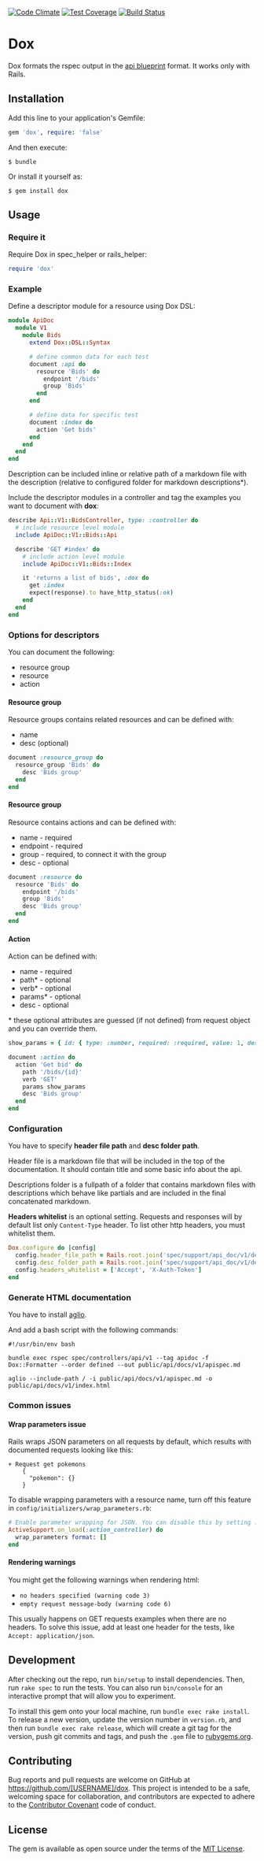 [![Code Climate](https://codeclimate.com/github/infinum/dox/badges/gpa.svg)](https://codeclimate.com/github/infinum/dox)
[![Test Coverage](https://codeclimate.com/github/infinum/dox/badges/coverage.svg)](https://codeclimate.com/github/infinum/dox/coverage)
[![Build Status](https://semaphoreci.com/api/v1/infinum/dox/branches/master/shields_badge.svg)](https://semaphoreci.com/infinum/dox)

# Dox

Dox formats the rspec output in the [api blueprint](https://apiblueprint.org/) format. It works only with Rails.

## Installation

Add this line to your application's Gemfile:

```ruby
gem 'dox', require: 'false'
```

And then execute:

    $ bundle

Or install it yourself as:

    $ gem install dox

## Usage

### Require it
 Require Dox in spec_helper or rails_helper:

 ``` ruby
 require 'dox'
 ```

### Example

Define a descriptor module for a resource using Dox DSL:

``` ruby
module ApiDoc
  module V1
    module Bids
      extend Dox::DSL::Syntax

      # define common data for each test
      document :api do
        resource 'Bids' do
          endpoint '/bids'
          group 'Bids'
        end
      end

      # define data for specific test
      document :index do
        action 'Get bids'
      end
    end
  end
end

```
Description can be included inline or relative path of a markdown file with the description (relative to configured folder for markdown descriptions*).

Include the descriptor modules in a controller and tag the examples you want to document with **dox**:

``` ruby
describe Api::V1::BidsController, type: :controller do
  # include resource level module
  include ApiDoc::V1::Bids::Api

  describe 'GET #index' do
    # include action level module
    include ApiDoc::V1::Bids::Index

    it 'returns a list of bids', :dox do
      get :index
      expect(response).to have_http_status(:ok)
    end
  end
end
```

### Options for descriptors

You can document the following:

- resource group
- resource
- action

#### Resource group
Resource groups contains related resources and can be defined with:
- name
- desc (optional)

``` ruby
document :resource_group do
  resource_group 'Bids' do
    desc 'Bids group'
  end
end
```

#### Resource group
Resource contains actions and can be defined with:
- name - required
- endpoint - required
- group - required, to connect it with the group
- desc - optional

``` ruby
document :resource do
  resource 'Bids' do
    endpoint '/bids'
    group 'Bids'
    desc 'Bids group'
  end
end
```

#### Action
Action can be defined with:
- name - required
- path* - optional
- verb* - optional
- params* - optional
- desc - optional

\* these optional attributes are guessed (if not defined) from request object and you can override them.

``` ruby
show_params = { id: { type: :number, required: :required, value: 1, description: 'bid id' } }

document :action do
  action 'Get bid' do
    path '/bids/{id}'
    verb 'GET'
    params show_params
    desc 'Bids group'
  end
end
```

### Configuration

You have to specify **header file path** and **desc folder path**.

Header file is a markdown file that will be included in the top of the documentation. It should contain title and some basic info about the api.

Descriptions folder is a fullpath of a folder that contains markdown files with descriptions which behave like partials and are included in the final concatenated markdown.

**Headers whitelist** is an optional setting. Requests and responses will by default list only `Content-Type` header. To list  other http headers, you must whitelist them.

``` ruby
Dox.configure do |config|
  config.header_file_path = Rails.root.join('spec/support/api_doc/v1/descriptions/header.md')
  config.desc_folder_path = Rails.root.join('spec/support/api_doc/v1/descriptions')
  config.headers_whitelist = ['Accept', 'X-Auth-Token']
end
```

### Generate HTML documentation
You have to install [aglio](https://www.npmjs.com/package/aglio).

And add a bash script with the following commands:

```
#!/usr/bin/env bash

bundle exec rspec spec/controllers/api/v1 --tag apidoc -f Dox::Formatter --order defined --out public/api/docs/v1/apispec.md

aglio --include-path / -i public/api/docs/v1/apispec.md -o public/api/docs/v1/index.html

```

### Common issues

#### Wrap parameters issue
Rails wraps JSON parameters on all requests by default, which results with documented requests looking like this:

```
+ Request get pokemons
    {
      "pokemon": {}
    }
```

To disable wrapping parameters with a resource name, turn off this feature in `config/initializers/wrap_parameters.rb`:

``` ruby
# Enable parameter wrapping for JSON. You can disable this by setting :format to an empty array.
ActiveSupport.on_load(:action_controller) do
  wrap_parameters format: []
end
```
#### Rendering warnings
You might get the following warnings when rendering html:

* `no headers specified (warning code 3)`
* `empty request message-body (warning code 6)`

This usually happens on GET requests examples when there are no headers. To solve this issue, add at least one header for the tests, like `Accept: application/json`.


## Development

After checking out the repo, run `bin/setup` to install dependencies. Then, run `rake spec` to run the tests. You can also run `bin/console` for an interactive prompt that will allow you to experiment.

To install this gem onto your local machine, run `bundle exec rake install`. To release a new version, update the version number in `version.rb`, and then run `bundle exec rake release`, which will create a git tag for the version, push git commits and tags, and push the `.gem` file to [rubygems.org](https://rubygems.org).

## Contributing

Bug reports and pull requests are welcome on GitHub at https://github.com/[USERNAME]/dox. This project is intended to be a safe, welcoming space for collaboration, and contributors are expected to adhere to the [Contributor Covenant](http://contributor-covenant.org) code of conduct.


## License

The gem is available as open source under the terms of the [MIT License](http://opensource.org/licenses/MIT).

